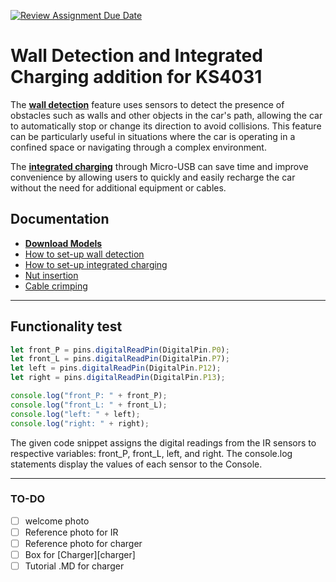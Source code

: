 [![Review Assignment Due Date](https://classroom.github.com/assets/deadline-readme-button-24ddc0f5d75046c5622901739e7c5dd533143b0c8e959d652212380cedb1ea36.svg)](https://classroom.github.com/a/V-0A61vX)

[IR]: </assets/markdown/ir_setup.md>
[models]: </assets/markdown/models_download.md>
[crimping]: </assets/markdown/crimping_cables.md>
[nuts]: </assets/markdown/nut_insertion.md>
[charge]:</assets/markdown/charging_setup.md>

# Wall Detection and Integrated Charging addition for KS4031

The **[wall detection][IR]** feature uses sensors to detect the presence of obstacles such as walls and other objects in the car's path, allowing the car to automatically stop or change its direction to avoid collisions. This feature can be particularly useful in situations where the car is operating in a confined space or navigating through a complex environment.

The **[integrated charging][charge]** through Micro-USB can save time and improve convenience by allowing users to quickly and easily recharge the car without the need for additional equipment or cables. 

## Documentation
- **[Download Models][models]**
- [How to set-up wall detection][IR]
- [How to set-up integrated charging][charge]
- [Nut insertion][nuts]
- [Cable crimping][crimping]

---

## Functionality test

```js
let front_P = pins.digitalReadPin(DigitalPin.P0);
let front_L = pins.digitalReadPin(DigitalPin.P7);
let left = pins.digitalReadPin(DigitalPin.P12);
let right = pins.digitalReadPin(DigitalPin.P13);

console.log("front_P: " + front_P);
console.log("front_L: " + front_L);
console.log("left: " + left);
console.log("right: " + right);
```
The given code snippet assigns the digital readings from the IR sensors to respective variables: front_P, front_L, left, and right. The console.log statements display the values of each sensor to the Console.


--- 

### TO-DO 
 - [ ] welcome photo
 - [ ] Reference photo for IR
 - [ ] Reference photo for charger
 - [ ] Box for [Charger][charger]
 - [ ] Tutorial .MD for charger
